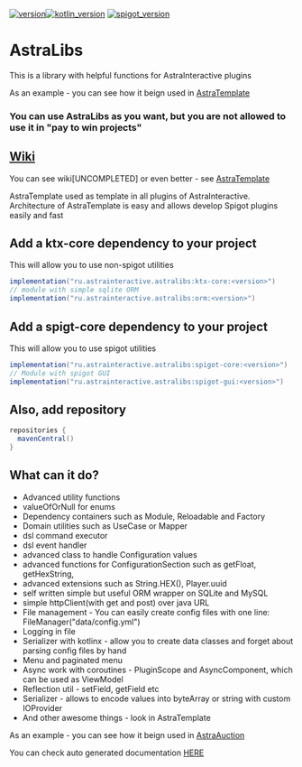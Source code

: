 [![version](https://img.shields.io/maven-central/v/ru.astrainteractive.astralibs/ktx-core?style=flat-square)](https://github.com/Astra-Interactive/AstraLibs)[![kotlin_version](https://img.shields.io/badge/kotlin-1.8.10-blueviolet?style=flat-square)](https://github.com/Astra-Interactive/AstraLibs)
[![spigot_version](https://img.shields.io/badge/spigot-%3E1.16-green?style=flat-square)](https://github.com/Astra-Interactive/AstraLibs)

# AstraLibs
This is a library with helpful functions for AstraInteractive plugins

As an example - you can see how it beign used in [AstraTemplate](https://github.com/Astra-Interactive/AstraTemplate)

### You can use AstraLibs as you want, but you are not allowed to use it in "pay to win projects"
## [Wiki](https://github.com/Astra-Interactive/AstraLibs/wiki)
You can see wiki[UNCOMPLETED] or even better - see [AstraTemplate](https://github.com/Astra-Interactive/AstraTemplate)

AstraTemplate used as template in all plugins of AstraInteractive. Architecture of AstraTemplate is easy and allows develop Spigot plugins easily and fast

## Add a ktx-core dependency to your project
This will allow you to use non-spigot utilities
```groovy
implementation("ru.astrainteractive.astralibs:ktx-core:<version>")
// module with simple sqlite ORM
implementation("ru.astrainteractive.astralibs:orm:<version>")
```
## Add a spigt-core dependency to your project
This will allow you to use spigot utilities
```groovy
implementation("ru.astrainteractive.astralibs:spigot-core:<version>")
// Module with spigot GUI
implementation("ru.astrainteractive.astralibs:spigot-gui:<version>")
```
## Also, add repository
```groovy
repositories {
  mavenCentral()
}
```

## What can it do?
- Advanced utility functions
- valueOfOrNull for enums
- Dependency containers such as Module, Reloadable and Factory
- Domain utilities such as UseCase or Mapper
- dsl command executor
- dsl event handler
- advanced class to handle Configuration values
- advanced functions for ConfigurationSection such as getFloat, getHexString,
- advanced extensions such as String.HEX(), Player.uuid
- self written simple but useful ORM wrapper on SQLite and MySQL
- simple httpClient(with get and post) over java URL
- File management - You can easily create config files with one line: FileManager("data/config.yml")
- Logging in file
- Serializer with kotlinx - allow you to create data classes and forget about parsing config files by hand
- Menu and paginated menu
- Async work with coroutines - PluginScope and AsyncComponent, which can be used as ViewModel
- Reflection util - setField, getField etc
- Serializer - allows to encode values into byteArray or string with custom IOProvider
- And other awesome things - look in AstraTemplate

As an example - you can see how it beign used in [AstraAuction](https://github.com/Astra-Interactive/AstraAuctions)

You can check auto generated documentation [HERE](https://astrainteractive.ru/documentation/)

